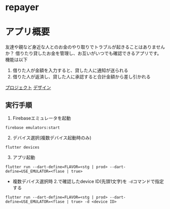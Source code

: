 # repayer
# アプリ概要
友達や親など身近な人とのお金のやり取りでトラブルが起きることはありませんか？
借りたり貸したお金を管理し、お互いがいつでも確認できるアプリです。
機能は以下
1. 借りた人が金額を入力すると、貸した人に通知が送られる
2. 借りた人が返済し、貸した人に承認すると合計金額から差し引かれる

[プロジェクト](https://github.com/HarukiIdo/repayer/projects/1)
[デザイン](https://www.figma.com/file/EA49D3fj7exSX6VD57mOmo/repayer?node-id=0%3A1)


## 実行手順
1. Firebaseエミュレータを起動
```
firebase emulators:start
```

2. デバイス選択(複数デバイス起動時のみ)
```
flutter devices
```

3. アプリ起動
```
flutter run --dart-define=FLAVOR=<stg | prod> --dart-define=USE_EMULATOR=<flase | true>
```
- 複数デバイス選択時
2.で確認したdevice ID(先頭1文字)を `-d`コマンドで指定する
```
flutter run --dart-define=FLAVOR=<stg | prod> --dart-define=USE_EMULATOR=<flase | true> -d <device ID>
```
